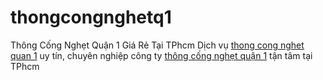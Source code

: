 # thongcongnghetq1
Thông Cống Nghẹt Quận 1 Giá Rẻ Tại TPhcm
Dịch vụ <a href="https://ruthamcau.suu.vn/thong-cong-nghet-tai-quan-1.html">thong cong nghet quan 1</a> uy tín, chuyên nghiệp công ty <a href="https://ruthamcau.suu.vn/thong-cong-nghet-tai-quan-1.html">thông cống nghẹt quận 1</a> tận tâm tại TPhcm
